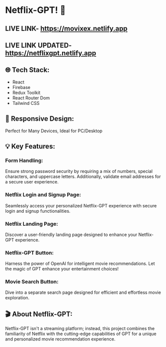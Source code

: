 # Netflix-GPT! 🌟

## LIVE LINK- https://movixex.netlify.app
## LIVE LINK UPDATED-https://netflixgpt.netlify.app
## 🌐 Tech Stack:

- React
- Firebase
- Redux Toolkit
- React Router Dom
- Tailwind CSS

## 📱 Responsive Design:

Perfect for Many Devices, Ideal for PC/Desktop

## 💡 Key Features:

### Form Handling:

Ensure strong password security by requiring a mix of numbers, special characters, and uppercase letters. Additionally, validate email addresses for a secure user experience.

### Netflix Login and Signup Page:

Seamlessly access your personalized Netflix-GPT experience with secure login and signup functionalities.

### Netflix Landing Page:

Discover a user-friendly landing page designed to enhance your Netflix-GPT experience.

### Netflix-GPT Button:

Harness the power of OpenAI for intelligent movie recommendations. Let the magic of GPT enhance your entertainment choices!

### Movie Search Button:

Dive into a separate search page designed for efficient and effortless movie exploration.

## 🎬 About Netflix-GPT:

Netflix-GPT isn't a streaming platform; instead, this project combines the familiarity of Netflix with the cutting-edge capabilities of GPT for a unique and personalized movie recommendation experience.
